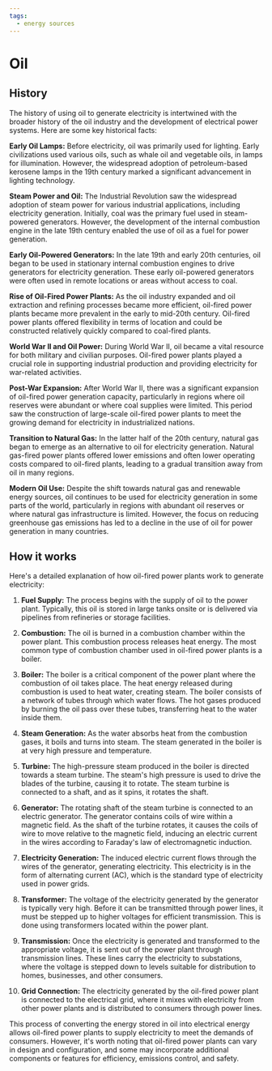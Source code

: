 ```yaml
---
tags:
  - energy sources
---
```


# Oil

## History

The history of using oil to generate electricity is intertwined with the broader history of the oil industry and the development of electrical power systems. Here are some key historical facts:

**Early Oil Lamps:** Before electricity, oil was primarily used for lighting. Early civilizations used various oils, such as whale oil and vegetable oils, in lamps for illumination. However, the widespread adoption of petroleum-based kerosene lamps in the 19th century marked a significant advancement in lighting technology.

**Steam Power and Oil:** The Industrial Revolution saw the widespread adoption of steam power for various industrial applications, including electricity generation. Initially, coal was the primary fuel used in steam-powered generators. However, the development of the internal combustion engine in the late 19th century enabled the use of oil as a fuel for power generation.

**Early Oil-Powered Generators:** In the late 19th and early 20th centuries, oil began to be used in stationary internal combustion engines to drive generators for electricity generation. These early oil-powered generators were often used in remote locations or areas without access to coal.

**Rise of Oil-Fired Power Plants:** As the oil industry expanded and oil extraction and refining processes became more efficient, oil-fired power plants became more prevalent in the early to mid-20th century. Oil-fired power plants offered flexibility in terms of location and could be constructed relatively quickly compared to coal-fired plants.

**World War II and Oil Power:** During World War II, oil became a vital resource for both military and civilian purposes. Oil-fired power plants played a crucial role in supporting industrial production and providing electricity for war-related activities.

**Post-War Expansion:** After World War II, there was a significant expansion of oil-fired power generation capacity, particularly in regions where oil reserves were abundant or where coal supplies were limited. This period saw the construction of large-scale oil-fired power plants to meet the growing demand for electricity in industrialized nations.

**Transition to Natural Gas:** In the latter half of the 20th century, natural gas began to emerge as an alternative to oil for electricity generation. Natural gas-fired power plants offered lower emissions and often lower operating costs compared to oil-fired plants, leading to a gradual transition away from oil in many regions.

**Modern Oil Use:** Despite the shift towards natural gas and renewable energy sources, oil continues to be used for electricity generation in some parts of the world, particularly in regions with abundant oil reserves or where natural gas infrastructure is limited. However, the focus on reducing greenhouse gas emissions has led to a decline in the use of oil for power generation in many countries.

## How it works

Here's a detailed explanation of how oil-fired power plants work to generate electricity:

1. **Fuel Supply:** The process begins with the supply of oil to the power plant. Typically, this oil is stored in large tanks onsite or is delivered via pipelines from refineries or storage facilities.

2. **Combustion:** The oil is burned in a combustion chamber within the power plant. This combustion process releases heat energy. The most common type of combustion chamber used in oil-fired power plants is a boiler.

3. **Boiler:** The boiler is a critical component of the power plant where the combustion of oil takes place. The heat energy released during combustion is used to heat water, creating steam. The boiler consists of a network of tubes through which water flows. The hot gases produced by burning the oil pass over these tubes, transferring heat to the water inside them.

4. **Steam Generation:** As the water absorbs heat from the combustion gases, it boils and turns into steam. The steam generated in the boiler is at very high pressure and temperature.

5. **Turbine:** The high-pressure steam produced in the boiler is directed towards a steam turbine. The steam's high pressure is used to drive the blades of the turbine, causing it to rotate. The steam turbine is connected to a shaft, and as it spins, it rotates the shaft.

6. **Generator:** The rotating shaft of the steam turbine is connected to an electric generator. The generator contains coils of wire within a magnetic field. As the shaft of the turbine rotates, it causes the coils of wire to move relative to the magnetic field, inducing an electric current in the wires according to Faraday's law of electromagnetic induction.

7. **Electricity Generation:** The induced electric current flows through the wires of the generator, generating electricity. This electricity is in the form of alternating current (AC), which is the standard type of electricity used in power grids.

8. **Transformer:** The voltage of the electricity generated by the generator is typically very high. Before it can be transmitted through power lines, it must be stepped up to higher voltages for efficient transmission. This is done using transformers located within the power plant.

9. **Transmission:** Once the electricity is generated and transformed to the appropriate voltage, it is sent out of the power plant through transmission lines. These lines carry the electricity to substations, where the voltage is stepped down to levels suitable for distribution to homes, businesses, and other consumers.

10. **Grid Connection:** The electricity generated by the oil-fired power plant is connected to the electrical grid, where it mixes with electricity from other power plants and is distributed to consumers through power lines.

This process of converting the energy stored in oil into electrical energy allows oil-fired power plants to supply electricity to meet the demands of consumers. However, it's worth noting that oil-fired power plants can vary in design and configuration, and some may incorporate additional components or features for efficiency, emissions control, and safety.